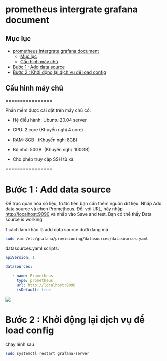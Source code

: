 # prometheus intergrate grafana document  

## Mục lục

- [prometheus intergrate grafana document](#prometheus-intergrate-grafana-document)
  - [Mục lục](#mục-lục)
  - [Cấu hình máy chủ](#cấu-hình-máy-chủ)
- [Bước 1 : Add data source](#bước-1--add-data-source)
- [Bước 2 : Khởi động lại dịch vụ để load config](#bước-2--khởi-động-lại-dịch-vụ-để-load-config)


## Cấu hình máy chủ
================

Phần mềm được cài đặt trên máy chủ có:

-   Hệ điều hành: Ubuntu 20.04 server

-   CPU: 2 core (Khuyến nghị 4 core)

-   RAM: 8GB   (Khuyến nghị 8GB)

-   Bộ nhớ: 50GB  (Khuyến nghị  100GB)

-   Cho phép truy cập SSH từ xa.

================
# Bước 1 : Add data source
Để trực quan hóa số liệu, trước tiên bạn cần thêm nguồn dữ liệu. Nhấp Add data source và chọn Prometheus. Đối với URL, hãy nhập <http://localhost:9090>  và nhấp vào Save and test. Bạn có thể thấy Data source is working

1 cách làm khác là add data source dưới dạng mã
```sh
sudo vim /etc/grafana/provisioning/datasources/datasources.yaml
```
datasources.yaml scripts:
```yaml
apiVersion: 1

datasources:

   - name: Prometheus
     type: prometheus
     url: http://localhost:9090
     isDefault: true
```
![](https://lh7-us.googleusercontent.com/docsz/AD_4nXd7T7OK8BQlTdEgHcTjK82V6OBOnP15tW7oQxJSvgENF12qI1a6gwrbice6vALA5WOIn9ujSd_uDXSMbBJ5JXBHyvFS9l2naUrMERjNM-UiKJ6Lb2MuWDpRVvRSWuww-7Jv2H9mhp4TarHNKF2cwOKZbTJE?key=KlWMgODr0HM5OGs9sD0aNg)

# Bước 2 : Khởi động lại dịch vụ để load config
chạy lệnh sau 
```sh
sudo systemctl restart grafana-server
```
